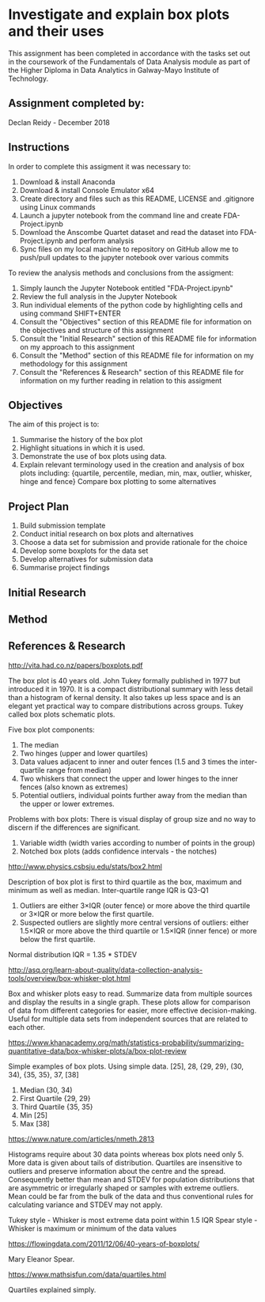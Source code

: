# Investigate and explain box plots and their uses
This assignment has been completed in accordance with the tasks set out in the coursework of the Fundamentals of Data Analysis module as part of the Higher Diploma in Data Analytics in Galway-Mayo Institute of Technology.

## Assignment completed by:
Declan Reidy - December 2018

## Instructions

In order to complete this assigment it was necessary to:
1. Download & install Anaconda
2. Download & install Console Emulator x64
3. Create directory and files such as this README, LICENSE and .gitignore using Linux commands
4. Launch a jupyter notebook from the command line and create FDA-Project.ipynb
5. Download the Anscombe Quartet dataset and read the dataset into FDA-Project.ipynb and perform analysis
6. Sync files on my local machine to repository on GitHub allow me to push/pull updates to the jupyter notebook over various commits


To review the analysis methods and conclusions from the assigment:
1. Simply launch the Jupyter Notebook entitled "FDA-Project.ipynb"
2. Review the full analysis in the Jupyter Notebook
3. Run individual elements of the python code by highlighting cells and using command SHIFT+ENTER
4. Consult the "Objectives" section of this README file for information on the objectives and structure of this assignment
5. Consult the "Initial Research" section of this README file for information on my approach to this assignment
6. Consult the "Method" section of this README file for information on my methodology for this assignment
7. Consult the "References & Research" section of this README file for information on my further reading in relation to this assigment

## Objectives

The aim of this project is to:

1. Summarise the history of the box plot
2. Highlight situations in which it is used.
3. Demonstrate the use of box plots using data.
4. Explain relevant terminology used in the creation and analysis of box plots including:
{quartile, percentile, median, min, max, outlier, whisker, hinge and fence}
Compare box plotting to some alternatives

## Project Plan
1. Build submission template
2. Conduct initial research on box plots and alternatives
3. Choose a data set for submission and provide rationale for the choice
4. Develop some boxplots for the data set
5. Develop alternatives for submission data
6. Summarise project findings

## Initial Research

## Method

## References & Research
http://vita.had.co.nz/papers/boxplots.pdf

The box plot is 40 years old. John Tukey formally published in 1977 but introduced it in 1970. It is a compact distributional summary with less detail than a histogram of kernal density. It also takes up less space and is an elegant yet practical way to compare distributions across groups. Tukey called box plots schematic plots.

Five box plot components:
1. The median
2. Two hinges (upper and lower quartiles)
3. Data values adjacent to inner and outer fences (1.5 and 3 times the inter-quartile range from median)
4. Two whiskers that connect the upper and lower hinges to the inner fences (also known as extremes)
5. Potential outliers, individual points further away from the median than the upper or lower extremes.

Problems with box plots:
There is visual display of group size and no way to discern if the differences are significant.
1. Variable width (width varies according to number of points in the group)
2. Notched box plots (adds confidence intervals - the notches)

http://www.physics.csbsju.edu/stats/box2.html

Description of box plot is first to third quartile as the box, maximum and minimum as well as median. Inter-quartile range IQR is Q3-Q1

1. Outliers are either 3×IQR (outer fence) or more above the third quartile or 3×IQR or more below the first quartile.
2. Suspected outliers are slightly more central versions of outliers: either 1.5×IQR or more above the third quartile or 1.5×IQR (inner fence) or more below the first quartile.

Normal distribution IQR = 1.35 * STDEV


http://asq.org/learn-about-quality/data-collection-analysis-tools/overview/box-whisker-plot.html

Box and whisker plots easy to read. Summarize data from multiple sources and display the results in a single graph. These plots allow for comparison of data from different categories for easier, more effective decision-making. Useful for multiple data sets from independent sources that are related to each other.


https://www.khanacademy.org/math/statistics-probability/summarizing-quantitative-data/box-whisker-plots/a/box-plot-review

Simple examples of box plots. Using simple data.
[25], 28, {29, 29}, (30, 34), {35, 35}, 37, [38]

1. Median (30, 34)
2. First Quartile {29, 29}
3. Third Quartile {35, 35}
4. Min [25]
5. Max [38]

https://www.nature.com/articles/nmeth.2813

Histograms require about 30 data points whereas box plots need only 5. More data is given about tails of distribution. Quartiles are insensitive to outliers and preserve information about the centre and the spread. Consequently better than mean and STDEV for population distributions that are asymmetric or irregularly shaped or samples with extreme outliers. Mean could be far from the bulk of the data and thus conventional rules for calculating variance and STDEV may not apply.

Tukey style - Whisker is most extreme data point within 1.5 IQR
Spear style - Whisker is maximum or minimum of the data values

https://flowingdata.com/2011/12/06/40-years-of-boxplots/

Mary Eleanor Spear.

https://www.mathsisfun.com/data/quartiles.html

Quartiles explained simply.
